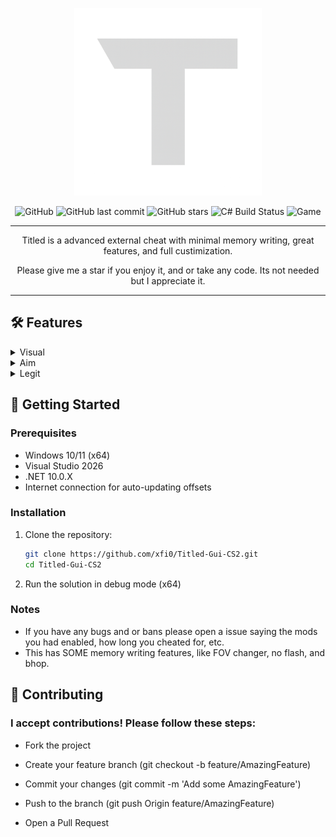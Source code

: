 <p align="center">
  <img src="https://github.com/xfi0/Titled-Gui-CS2/blob/master/Resources/MenuLogo.png?raw=true" alt="CS2 Cheat Logo" width="300">
</p>
<div align="center">
  
![GitHub](https://img.shields.io/github/license/xfi0/Titled-Gui-CS2?style=flat-square)
![GitHub last commit](https://img.shields.io/github/last-commit/xfi0/Titled-Gui-CS2?style=flat-square)
![GitHub stars](https://img.shields.io/github/stars/xfi0/Titled-Gui-CS2?style=flat-square)
![C# Build Status](https://img.shields.io/github/actions/workflow/status/xfi0/Titled-Gui-CS2/dotnet.yml?branch=main&label=EXTERNAL&style=flat-square)
![Game](https://camo.githubusercontent.com/b0fa2e220bcef6eac697ee68889005822be30338fdd3584a95a9f58ccff21e2a/68747470733a2f2f696d672e736869656c64732e696f2f62616467652f4353322d3030303030303f7374796c653d666f722d7468652d6261646765266c6f676f3d636f756e7465722d737472696b65266c6f676f436f6c6f723d7768697465)
</div>
<hr></hr>

<p align="center">Titled is a advanced external cheat with minimal memory writing, great features, and full custimization.</p>
<p align="center">Please give me a star if you enjoy it, and or take any code. Its not needed but I appreciate it.</p>

<hr></hr>

## 🛠 Features

<details>
  <summary>
    Visual
  </summary>
    <ul dir="auto">
      <li>Boxes</li>
        <li>Box Type</li>
        <li>Team Check</li>
        <li>Box Fill Opacity</li>
        <li>Box Fill Gradient</li>
        <li>Box Rounding</li>
        <li>Box Glow</li>
        <li>Tracers</li>
        <li>Change Tracer Start Position</li>
        <li>Change Tracer End Position</li>
        <li>Healthbar</li>
        <li>Armorbar</li>
        <li>Name</li>
        <li>Skeletons</li>
        <li>Visual Color</li>
        <li>Bomb Overlay</li>
        <li>Etc.</li>
    </ul>
</details>
<details>
  <summary>
    Aim
  </summary>
    <ul dir="auto">
      <li>Aimbot</li>
        <li>Change Aimbot Bone</li>
        <li>Change From Move Mouse Pos To Memory Write (Better acc but higher detec)</li>
        <li>Aim On Team</li>
        <li>Smoothing X</li>
        <li>Smoothing Y</li>
        <li>Draw FOV</li>
        <li>Use FOV</li>
        <li>Scoped Check</li>
        <li>FOV Size</li>
        <li>FOV Color</li>
        <li>Trigger Bot</li>
        <li>Trigger Bot Min Delay</li>
        <li>Trigger Bot Max Delay</li>
        <li>Require Keybind</li>
        <li>Change Keybind</li>
    </ul>
</details>
<details>
  <summary>
    Legit
  </summary>
    <ul dir="auto">
        <li>Hit Sound</li>
        <li>Change Hit Sound Volume</li>
        <li>Change Hit Sound Sound/li>
        <li>Headshot Text</li>
        <li>Change Headshot Text Color</li>
    </ul>
</details>

## 🚀 Getting Started

### Prerequisites

- Windows 10/11 (x64)
- Visual Studio 2026
- .NET 10.0.X
- Internet connection for auto-updating offsets

### Installation

1. Clone the repository:
   ```bash
   git clone https://github.com/xfi0/Titled-Gui-CS2.git
   cd Titled-Gui-CS2
   ```
  2. Run the solution in debug mode (x64)

### Notes

- If you have any bugs and or bans please open a issue saying the mods you had enabled, how long you cheated for, etc.
- This has SOME memory writing features, like FOV changer, no flash, and bhop. 

## 🤝 Contributing
### I accept contributions! Please follow these steps:

- Fork the project

- Create your feature branch (git checkout -b feature/AmazingFeature)

- Commit your changes (git commit -m 'Add some AmazingFeature')

- Push to the branch (git push Origin feature/AmazingFeature)

- Open a Pull Request
